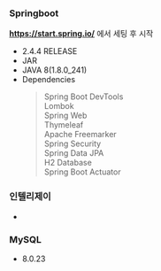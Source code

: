 ### Springboot
**https://start.spring.io/** 에서 세팅 후 시작
- 2.4.4 RELEASE
- JAR
- JAVA 8(1.8.0_241)
- Dependencies
  > Spring Boot DevTools<br>Lombok<br>Spring Web<br>Thymeleaf<br>Apache Freemarker<br>Spring Security<br>Spring Data JPA<br>H2 Database<br>Spring Boot Actuator
  
### 인텔리제이
-

### MySQL
- 8.0.23

